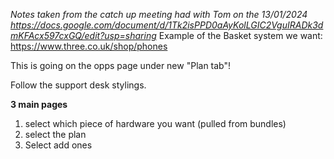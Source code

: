 *Notes taken from the catch up meeting had with Tom on the 13/01/2024*
*https://docs.google.com/document/d/1Tk2isPPD0aAyKolLGIC2VguIRADk3dmKFAcx597cxGQ/edit?usp=sharing*
Example of the Basket system we want: https://www.three.co.uk/shop/phones

This is going on the opps page under new "Plan tab"!

Follow the support desk stylings. 

**3 main pages**
1. select which piece of hardware you want (pulled from bundles)
2. select the plan
3. Select add ones
